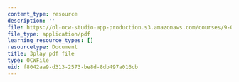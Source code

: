 ```yaml
---
content_type: resource
description: ''
file: https://ol-ocw-studio-app-production.s3.amazonaws.com/courses/9-00sc-introduction-to-psychology-fall-2011/f8042aa9d3132573be8d8db497a016cb_yBYebcVw8Zk.pdf
file_type: application/pdf
learning_resource_types: []
resourcetype: Document
title: 3play pdf file
type: OCWFile
uid: f8042aa9-d313-2573-be8d-8db497a016cb
---
```

